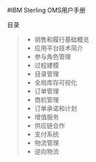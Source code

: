 #IBM Sterling OMS用户手册

目录

> * 销售和履行基础概览
> * 应用平台技术简介
> * 参与角色管理
> * 过程建模
> * 目录管理
> * 全局库存可视化
> * 订单管理
> * 商机管理
> * 订单承诺和计划
> * 增值服务
> * 供应链合作
> * 支付系统
> * 物流管理
> * 逆向物流
